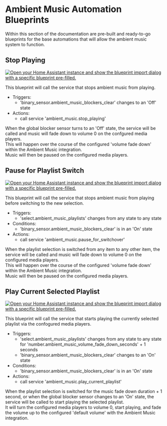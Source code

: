 # Ambient Music Automation Blueprints
  
Within this section of the documentation are pre-built and ready-to-go blueprints for the base automations that will allow the ambient music system to function.  
  
## Stop Playing

[![Open your Home Assistant instance and show the blueprint import dialog with a specific blueprint pre-filled.](https://my.home-assistant.io/badges/blueprint_import.svg)](https://my.home-assistant.io/redirect/blueprint_import/?blueprint_url=https%3A%2F%2Fgithub.com%2Fconnochio%2Fambient_music_documentation%2Fblob%2Fmain%2FDocumentation%2FBlueprints%2Fstop_playing.yaml)  

This blueprint will call the service that stops ambient music from playing.  

- Triggers:  
  - 'binary_sensor.ambient_music_blockers_clear' changes to an 'Off' state  
- Actions:
  - call service 'ambient_music.stop_playing'
  
When the global blocker sensor turns to an 'Off' state, the service will be called and music will fade down to volume 0 on the confgured media players.  
This will happen over the course of the configured 'volume fade down' within the Ambient Music integration.  
Music will then be paused on the configured media players.  

## Pause for Playlist Switch

[![Open your Home Assistant instance and show the blueprint import dialog with a specific blueprint pre-filled.](https://my.home-assistant.io/badges/blueprint_import.svg)](https://my.home-assistant.io/redirect/blueprint_import/?blueprint_url=https%3A%2F%2Fgithub.com%2Fconnochio%2Fambient_music_documentation%2Fblob%2Fmain%2FDocumentation%2FBlueprints%2Fpause_for_playlist_switch.yaml)  

This blueprint will call the service that stops ambient music from playing before switching to the new selection.  
  
- Triggers:  
  - 'select.ambient_music_playlists' changes from any state to any state 
- Conditions:
  - 'binary_sensor.ambient_music_blockers_clear' is in an 'On' state
- Actions:
  - call service 'ambient_music.pause_for_switchover'
  
When the playlist selection is switched from any item to any other item, the service will be called and music will fade down to volume 0 on the configured media players.  
This will happen over the course of the configured 'volume fade down' within the Ambient Music integration.  
Music will then be paused on the configured media players.  

## Play Current Selected Playlist

[![Open your Home Assistant instance and show the blueprint import dialog with a specific blueprint pre-filled.](https://my.home-assistant.io/badges/blueprint_import.svg)](https://my.home-assistant.io/redirect/blueprint_import/?blueprint_url=https%3A%2F%2Fgithub.com%2Fconnochio%2Fambient_music_documentation%2Fblob%2Fmain%2FDocumentation%2FBlueprints%2Fplay_current_selected_playlist.yaml)  

This blueprint will call the service that starts playing the currently selected playlist via the confogured media players.  
  
- Triggers:  
  - 'select.ambient_music_playlists' changes from any state to any state for 'number.ambient_music_volume_fade_down_seconds' + 1 seconds
  - 'binary_sensor.ambient_music_blockers_clear' changes to an 'On' state
- Conditions:
  - 'binary_sensor.ambient_music_blockers_clear' is in an 'On' state
- Actions:
  - call service 'ambient_music.play_current_playlist'
  
When the playlist selection is switched for the music fade down duration + 1 second, or when the global blocker sensor changes to an 'On' state, the service will be called to start playing the selected playlist.  
It will turn the configured media players to volume 0, start playing, and fade the volume up to the configured 'default volume' with the Ambient Music integration. 
